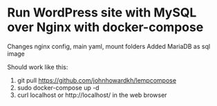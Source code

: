 # Run WordPress site with MySQL over Nginx with docker-compose

Changes nginx config, main yaml, mount folders
Added MariaDB as sql image

Should work like this:
1) git pull https://github.com/johnhowardkh/lempcompose
2) sudo docker-compose up -d
3) curl localhost or http://localhost/ in the web browser
